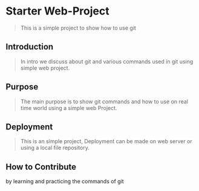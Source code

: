 # Starter Web-Project
> This is a simple project to show how to use git

## Introduction
> In intro we discuss about git and various commands used in git using 
simple web project.

## Purpose
> The main purpose is to show git commands and how to use on real time world using 
a simple web Project.

## Deployment
> This is an simple project, Deployment can be made on web server or using a local file 
repository.

## How to Contribute
by learning and practicing the commands of git
